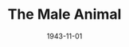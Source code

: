 ---
title: The Male Animal
month: 11
date: 1943-11-01
closing_date:
layout: productions
featured_image:
image_caption:
image_credit:
playbill:
category:
Theatre: Theatre Jacksonville
Venue: Little Theatre
cast:
- Bubbles: Pat Albea
- Cleota: Jean Holmes
- Ed Keller: Lloyd Fell
- Ellen Turner: Barbara Sears
- Joe Furgeson: Jack Cummins
- Dean Damon: Victor A. Norman
- Michael Barnes: Emil Hanna
- Mrs. Damon: Laura Saunders
- Myrtle Keller: Inez Bilifant
- Patricia Stanley: Marcia MacKintosh
- Tommy Turner: Robert Dreher
- Wally Myers: Guy Morgan
crew:
- Director: Marcella Cisney
- Assistant: Mary Garcia
- Lighting:
  - R.S. Heriot
  - Van Norman
- Make-up: Irma Stockwell
- Paint:
  - Audrey Jordan
  - Barbara Horne
  - Elmo Lehman
  - Mary Knight
  - Shirley Davidson
- Poster and Display Designs: Rose Marie Schosser
- Program Advertising: William Schosser
- Program and Publicity: Marcella Cisney
- Properties:
  - Elsie Behner
  - Mrs. H.C. Larter
  - Mrs. R.S. Heriot
- Stage Manager: Laura Saunders
- Wardrobe Mistress: Mrs. T.H. Tennant
- Crew:
  - Bobbie Howard
  - Irma Jean Manning
  - Irma Stockwell
  - Lloyd Cowart
  - Mary Garcia
  - William Schosser
- Box Office: Mrs. Elizabeth Hulett
orchestra:
external_links:
---
